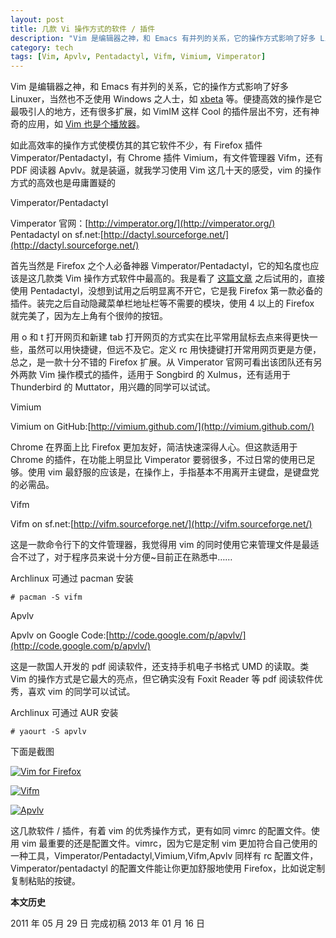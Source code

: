 ```yaml
---
layout: post
title: 几款 Vi 操作方式的软件 / 插件
description: "Vim 是编辑器之神，和 Emacs 有并列的关系，它的操作方式影响了好多 Linuxer，当然也不乏使用 Windows 之人士，如 xbeta 等。便捷高效的操作是它最吸引人的地方，还有很多扩展，如 VimIM 这样 Cool 的插件层出不穷，还有神奇的应用，如 Vim 也是个播放器。"
category: tech
tags: [Vim, Apvlv, Pentadactyl, Vifm, Vimium, Vimperator]
---
```


Vim 是编辑器之神，和 Emacs 有并列的关系，它的操作方式影响了好多 Linuxer，当然也不乏使用 Windows 之人士，如 [xbeta](http://xbeta.info) 等。便捷高效的操作是它最吸引人的地方，还有很多扩展，如 VimIM 这样 Cool 的插件层出不穷，还有神奇的应用，如 [Vim 也是个播放器](http://qixinglu.com/archives/vim_is_ascii_player)。

如此高效率的操作方式使模仿其的其它软件不少，有 Firefox 插件 Vimperator/Pentadactyl，有 Chrome 插件 Vimium，有文件管理器 Vifm，还有 PDF 阅读器 Apvlv。就是装逼，就我学习使用 Vim 这几十天的感受，vim 的操作方式的高效也是毋庸置疑的

Vimperator/Pentadactyl

Vimperator 官网：[http://vimperator.org/](http://vimperator.org/)
Pentadactyl on sf.net:[http://dactyl.sourceforge.net/](http://dactyl.sourceforge.net/)

首先当然是 Firefox 之个人必备神器 Vimperator/Pentadactyl，它的知名度也应该是这几款类 Vim 操作方式软件中最高的。我是看了 [这篇文章](http://xbeta.info/vimperator.htm) 之后试用的，直接使用 Pentadactyl，没想到试用之后明显离不开它，它是我 Firefox 第一款必备的插件。装完之后自动隐藏菜单栏地址栏等不需要的模块，使用 4 以上的 Firefox 就完美了，因为左上角有个很帅的按钮。

用 o 和 t 打开网页和新建 tab 打开网页的方式实在比平常用鼠标去点来得更快一些，虽然可以用快捷键，但远不及它。定义 rc 用快捷键打开常用网页更是方便，总之，是一款十分不错的 Firefox 扩展。从 Vimperator 官网可看出该团队还有另外两款 Vim 操作模式的插件，适用于 Songbird 的 Xulmus，还有适用于 Thunderbird 的 Muttator，用兴趣的同学可以试试。

Vimium

Vimium on GitHub:[http://vimium.github.com/](http://vimium.github.com/)

Chrome 在界面上比 Firefox 更加友好，简洁快速深得人心。但这款适用于 Chrome 的插件，在功能上明显比 Vimperator 要弱很多，不过日常的使用已足够。使用 vim 最舒服的应该是，在操作上，手指基本不用离开主键盘，是键盘党的必需品。

Vifm

Vifm on sf.net:[http://vifm.sourceforge.net/](http://vifm.sourceforge.net/)

这是一款命令行下的文件管理器，我觉得用 vim 的同时使用它来管理文件是最适合不过了，对于程序员来说十分方便~目前正在熟悉中……

Archlinux 可通过 pacman 安装

    # pacman -S vifm

Apvlv

Apvlv on Google Code:[http://code.google.com/p/apvlv/](http://code.google.com/p/apvlv/)

这是一款国人开发的 pdf 阅读软件，还支持手机电子书格式 UMD 的读取。类 Vim 的操作方式是它最大的亮点，但它确实没有 Foxit Reader 等 pdf 阅读软件优秀，喜欢 vim 的同学可以试试。

Archlinux 可通过 AUR 安装

    # yaourt -S apvlv

下面是截图

[![Vim for Firefox](http://i951.photobucket.com/albums/ad353/Fooleap/Blog/Fooleap/vim-for-firefox.png)](http://i951.photobucket.com/albums/ad353/Fooleap/Blog/Fooleap/vim-for-firefox.png)

[![Vifm](http://i951.photobucket.com/albums/ad353/Fooleap/Blog/Fooleap/vifm.png)](http://i951.photobucket.com/albums/ad353/Fooleap/Blog/Fooleap/vifm.png)

[![Apvlv](http://i951.photobucket.com/albums/ad353/Fooleap/Blog/Fooleap/apvlv.png)](http://i951.photobucket.com/albums/ad353/Fooleap/Blog/Fooleap/apvlv.png)

这几款软件 / 插件，有着 vim 的优秀操作方式，更有如同 vimrc 的配置文件。使用 vim 最重要的还是配置文件。vimrc，因为它是定制 vim 更加符合自己使用的一种工具，Vimperator/Pentadactyl,Vimium,Vifm,Apvlv 同样有 rc 配置文件，Vimperator/pentadactyl 的配置文件能让你更加舒服地使用 Firefox，比如说定制复制粘贴的按键。

**本文历史**

2011 年 05 月 29 日 完成初稿
2013 年 01 月 16 日
